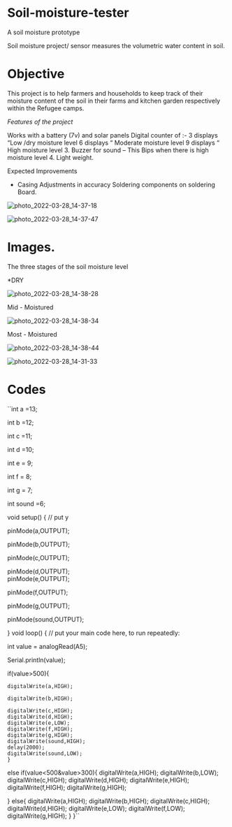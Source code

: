 # Soil-moisture-tester
A soil moisture prototype

Soil moisture project/ sensor measures the volumetric water content in soil.

# Objective 

This  project is to help farmers and  households to keep track of their moisture content of the soil in their farms and kitchen garden respectively within the  Refugee camps.

*Features of the project*

Works with a battery (7v) and solar panels
 Digital counter of :-
      3 displays “Low /dry moisture level 
      6 displays “ Moderate moisture level 
      9 displays “ High moisture level
3. Buzzer for sound – This Bips when there is high moisture level
4. Light weight.

Expected Improvements 
-    Casing 
 Adjustments in accuracy
 Soldering components on soldering Board.
 
 ![photo_2022-03-28_14-37-18](https://user-images.githubusercontent.com/56769901/160479811-5ad5eb20-04d4-4f6b-a735-e2c0622d77a8.jpg)


![photo_2022-03-28_14-37-47](https://user-images.githubusercontent.com/56769901/160478942-f1038606-6d46-46f5-870d-c77791aadd55.jpg)


# Images.

The three stages of the soil moisture level 

*DRY 

![photo_2022-03-28_14-38-28](https://user-images.githubusercontent.com/56769901/160479071-4ba658b3-2a34-498b-81d9-177cf4645483.jpg)

Mid - Moistured

![photo_2022-03-28_14-38-34](https://user-images.githubusercontent.com/56769901/160479176-c7cec990-84e4-4571-8183-a79efa8f3815.jpg)

Most - Moistured

![photo_2022-03-28_14-38-44](https://user-images.githubusercontent.com/56769901/160479271-4c510e4b-9e84-4c8e-9ea4-cc2f55ea08e2.jpg)

![photo_2022-03-28_14-31-33](https://user-images.githubusercontent.com/56769901/160479885-31edc906-7bca-43c2-b966-ce757f2c1a32.jpg)


# Codes 

``int a =13;

int b =12;

int c =11;

int d =10;

int e = 9;

int f = 8;

int g = 7;

int sound =6;

void setup() {
  // put y  
  
  pinMode(a,OUTPUT);
  
  pinMode(b,OUTPUT);
  
  pinMode(c,OUTPUT);
  
  pinMode(d,OUTPUT);                                                                                                                                                                                                                                                                                                                                                                                                                                                                                                                                                                                                                  
  pinMode(e,OUTPUT);
  
  pinMode(f,OUTPUT);
  
  pinMode(g,OUTPUT);
  
 pinMode(sound,OUTPUT);
 
}
void loop() {
  // put your main code here, to run repeatedly:
  
  int value = analogRead(A5);   
  
  Serial.println(value);
  
  if(value>500){
  
    digitalWrite(a,HIGH);
    
    digitalWrite(b,HIGH);
    
    digitalWrite(c,HIGH);
    digitalWrite(d,HIGH);
    digitalWrite(e,LOW);
    digitalWrite(f,HIGH);
    digitalWrite(g,HIGH);
    digitalWrite(sound,HIGH);
    delay(2000);
    digitalWrite(sound,LOW);
    }
  else if(value<500&value>300){
     digitalWrite(a,HIGH);
    digitalWrite(b,LOW);
    digitalWrite(c,HIGH);
    digitalWrite(d,HIGH);
    digitalWrite(e,HIGH);
    digitalWrite(f,HIGH);
    digitalWrite(g,HIGH);
    
   
  }
else{
   digitalWrite(a,HIGH);
    digitalWrite(b,HIGH);
    digitalWrite(c,HIGH);
    digitalWrite(d,HIGH);
    digitalWrite(e,LOW);
    digitalWrite(f,LOW);
    digitalWrite(g,HIGH); 
}
}``


